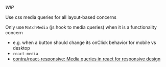 _WIP_

Use css media queries for all layout-based concerns

Only use `MatchMedia` (js hook to media queries) when it is a functionality concern
- e.g. when a button should change its onClick behavior for mobile vs desktop
- `react-media`
- [contra/react-responsive: Media queries in react for responsive design](https://github.com/contra/react-responsive?utm_campaign=Fullstack%2BReact&utm_medium=email&utm_source=Fullstack_React_56)
